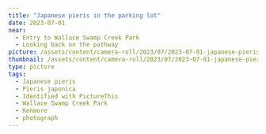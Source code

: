 ```yaml
---
title: "Japanese pieris in the parking lot"
date: 2023-07-01
near:
  - Entry to Wallace Swamp Creek Park
  - Looking back on the pathway
picture: /assets/content/camera-roll/2023/07/2023-07-01-japanese-pieris-in-the-parking-lot/20230702_014703317_iOS.jpg
thumbnail: /assets/content/camera-roll/2023/07/2023-07-01-japanese-pieris-in-the-parking-lot/20230702_014703317_iOS-thumbnail.jpg
type: picture
tags:
  - Japanese pieris
  - Pieris japonica
  - Identified with PictureThis
  - Wallace Swamp Creek Park
  - Kenmore
  - photograph
---
```

